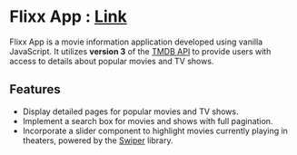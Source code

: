 # Flixx App : [Link](https://flixx-hy4c.onrender.com)

Flixx App is a movie information application developed using vanilla JavaScript. It utilizes **version 3** of the [TMDB API](https://developers.themoviedb.org/3) to provide users with access to details about popular movies and TV shows.

## Features

- Display detailed pages for popular movies and TV shows.
- Implement a search box for movies and shows with full pagination.
- Incorporate a slider component to highlight movies currently playing in theaters, powered by the [Swiper](https://swiperjs.com) library.
